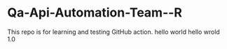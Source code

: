 # Qa-Api-Automation-Team--R
This repo is for learning and testing GitHub action.
hello world
hello wrold 1.0
